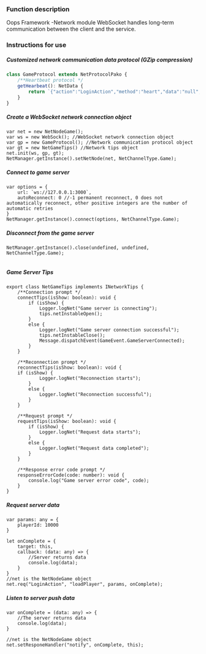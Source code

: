 ### Function description
Oops Framework -Network module WebSocket handles long-term communication between the client and the service.

### Instructions for use
##### Customized network communication data protocol (GZip compression)
```typescript
class GameProtocol extends NetProtocolPako {
    /**Heartbeat protocol */
    getHearbeat(): NetData {
        return `{"action":"LoginAction","method":"heart","data":"null","isCompress":false,"channelid":1,"callback":"LoginAction_heart"}`;
    }
}
```

##### Create a WebSocket network connection object
```
var net = new NetNodeGame();
var ws = new WebSock(); //WebSocket network connection object
var gp = new GameProtocol(); //Network communication protocol object
var gt = new NetGameTips() //Network tips object
net.init(ws, gp, gt);
NetManager.getInstance().setNetNode(net, NetChannelType.Game);
```

##### Connect to game server
```
var options = {
    url: `ws://127.0.0.1:3000`,
    autoReconnect: 0 //-1 permanent reconnect, 0 does not automatically reconnect, other positive integers are the number of automatic retries
}
NetManager.getInstance().connect(options, NetChannelType.Game);
```

##### Disconnect from the game server
```
NetManager.getInstance().close(undefined, undefined, NetChannelType.Game);
    
```
##### Game Server Tips
```
export class NetGameTips implements INetworkTips {
    /**Connection prompt */
    connectTips(isShow: boolean): void {
        if (isShow) {
            Logger.logNet("Game server is connecting");
            tips.netInstableOpen();
        }
        else {
            Logger.logNet("Game server connection successful");
            tips.netInstableClose();
            Message.dispatchEvent(GameEvent.GameServerConnected);
        }
    }

    /**Reconnection prompt */
    reconnectTips(isShow: boolean): void {
    if (isShow) {
            Logger.logNet("Reconnection starts");
        }
        else {
            Logger.logNet("Reconnection successful");
        }
    }

    /**Request prompt */
    requestTips(isShow: boolean): void {
        if (isShow) {
            Logger.logNet("Request data starts");
        }
        else {
            Logger.logNet("Request data completed");
        }
    }

    /**Response error code prompt */
    responseErrorCode(code: number): void {
        console.log("Game server error code", code);
    }
}
```

##### Request server data
```
var params: any = {
    playerId: 10000
}

let onComplete = {
    target: this,
    callback: (data: any) => {
        //Server returns data
        console.log(data);
    }
}
//net is the NetNodeGame object
net.req("LoginAction", "loadPlayer", params, onComplete);
```

##### Listen to server push data
```
var onComplete = (data: any) => {
    //The server returns data
    console.log(data);
}

//net is the NetNodeGame object
net.setResponeHandler("notify", onComplete, this);
```